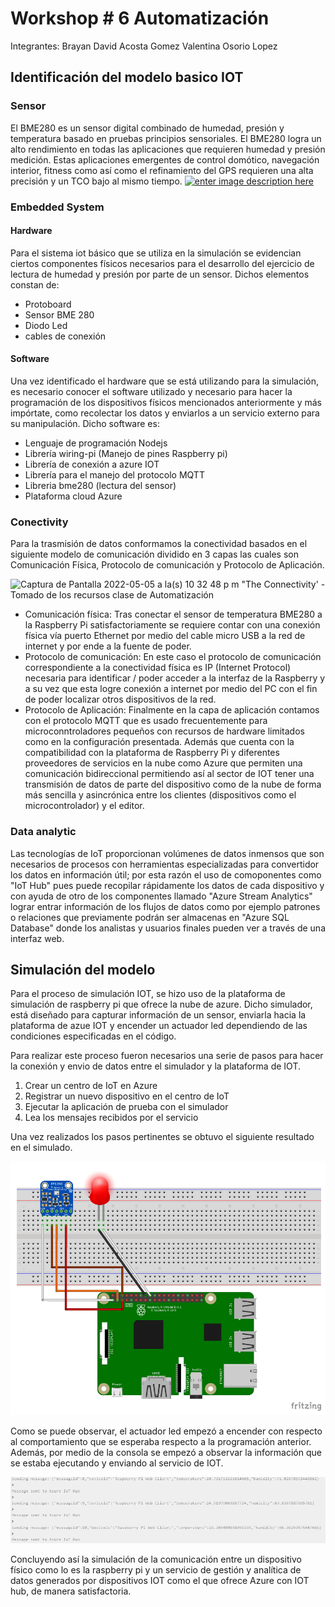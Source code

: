 # Workshop # 6 Automatización

Integrantes:
Brayan David Acosta Gomez 
Valentina Osorio Lopez

## [](https://github.com/Dacosta011/Workshop6#identificaci%C3%B3n-del-modelo-basico-iot)Identificación del modelo basico IOT

### [](https://github.com/Dacosta011/Workshop6#sensor)Sensor

El BME280 es un sensor digital combinado de humedad, presión y temperatura basado en pruebas principios sensoriales. El BME280 logra un alto rendimiento en todas las aplicaciones que requieren humedad y presión medición. Estas aplicaciones emergentes de control domótico, navegación interior, fitness como así como el refinamiento del GPS requieren una alta precisión y un TCO bajo al mismo tiempo.  [![enter image description here](https://camo.githubusercontent.com/ace5b50edeedf6946e0094dc6787f77d5f7e8e6e5634ed59e5f9d4c8fa58f6db/68747470733a2f2f7469656e64612e627269636f6765656b2e636f6d2f363732322d746869636b626f785f64656661756c742f73656e736f722d64652d74656d70657261747572612d68756d656461642d792d70726573696f6e2d626d653238302e6a7067)](https://camo.githubusercontent.com/ace5b50edeedf6946e0094dc6787f77d5f7e8e6e5634ed59e5f9d4c8fa58f6db/68747470733a2f2f7469656e64612e627269636f6765656b2e636f6d2f363732322d746869636b626f785f64656661756c742f73656e736f722d64652d74656d70657261747572612d68756d656461642d792d70726573696f6e2d626d653238302e6a7067)

### [](https://github.com/Dacosta011/Workshop6#embedded-system)Embedded System

#### [](https://github.com/Dacosta011/Workshop6#hardware)Hardware

Para el sistema iot básico que se utiliza en la simulación se evidencian ciertos componentes físicos necesarios para el desarrollo del ejercicio de lectura de humedad y presión por parte de un sensor. Dichos elementos constan de:

-   Protoboard
-   Sensor BME 280
-   Diodo Led
-   cables de conexión

#### [](https://github.com/Dacosta011/Workshop6#software)Software

Una vez identificado el hardware que se está utilizando para la simulación, es necesario conocer el software utilizado y necesario para hacer la programación de los dispositivos físicos mencionados anteriormente y más impórtate, como recolectar los datos y enviarlos a un servicio externo para su manipulación. Dicho software es:

-   Lenguaje de programación Nodejs
-   Librería wiring-pi (Manejo de pines Raspberry pi)
-   Librería de conexión a azure IOT
-   Librería para el manejo del protocolo MQTT
-   Libreria bme280 (lectura del sensor)
-   Plataforma cloud Azure

### [](https://github.com/Dacosta011/Workshop6#conectivity)Conectivity 
Para la trasmisión de datos conformamos la conectividad basados en el siguiente modelo de comunicación dividido en 3 capas las cuales son Comunicación Física, Protocolo de comunicación y Protocolo de Aplicación.

<img width="1195" alt="Captura de Pantalla 2022-05-05 a la(s) 10 32 48 p m" src="https://user-images.githubusercontent.com/74270748/167066663-23ee03d8-a7ea-475d-b033-498213ae835f.png">
"The Connectivity' - Tomado de los recursos clase de Automatización


- Comunicación física:  Tras conectar el sensor de temperatura BME280 a la Raspberry Pi satisfactoriamente se requiere contar con una conexión física vía puerto Ethernet por medio del cable micro USB a la red de internet y por ende a la fuente de poder.
- Protocolo de comunicación: En este caso el protocolo de comunicación correspondiente a la conectividad física es IP (Internet Protocol) necesaria para identificar / poder acceder a la interfaz de la Raspberry y a su vez que esta logre conexión a internet por medio del PC con el fin de poder localizar otros dispositivos de la red.
- Protocolo de Aplicación: Finalmente en la capa de aplicación contamos con el protocolo MQTT que es usado frecuentemente para microconntroladores pequeños con recursos de hardware limitados como en la configuración presentada.  Además que cuenta con la compatibilidad con la plataforma de Raspberry Pi y diferentes proveedores de servicios en la nube como Azure que permiten una comunicación bidireccional permitiendo así al sector de IOT tener una transmisión de datos de parte del dispositivo como de la nube de forma más sencilla y asincrónica entre los clientes (dispositivos como el microcontrolador) y el editor.

### [](https://github.com/Dacosta011/Workshop6#data-analytic)Data analytic
Las tecnologías de IoT proporcionan volúmenes de datos inmensos que son necesarios de procesos con herramientas especializadas para convertidor los datos en información útil; por esta razón el uso de comoponentes como "IoT Hub" pues puede recopilar rápidamente los datos de cada dispositivo y con ayuda de otro de los componentes llamado "Azure Stream Analytics" lograr entrar información de los flujos de datos como por ejemplo patrones o relaciones que previamente podrán ser almacenas en "Azure SQL Database" donde los analistas y usuarios finales pueden ver a través de una interfaz web. 
## [](https://github.com/Dacosta011/Workshop6#simulaci%C3%B3n-del-modelo)Simulación del modelo

Para el proceso de simulación IOT, se hizo uso de la plataforma de simulación de raspberry pi que ofrece la nube de azure. Dicho simulador, está diseñado para capturar información de un sensor, enviarla hacia la plataforma de azue IOT y encender un actuador led dependiendo de las condiciones especificadas en el código.

Para realizar este proceso fueron necesarios una serie de pasos para hacer la conexión y envio de datos entre el simulador y la plataforma de IOT.

1.  Crear un centro de IoT en Azure
2.  Registrar un nuevo dispositivo en el centro de IoT
3.  Ejecutar la aplicación de prueba con el simulador
4.  Lea los mensajes recibidos por el servicio

Una vez realizados los pasos pertinentes se obtuvo el siguiente resultado en el simulado.

[![enter image description here](https://raw.githubusercontent.com/Dacosta011/Workshop6/main/ledOn.png)](https://raw.githubusercontent.com/Dacosta011/Workshop6/main/ledOn.png)

Como se puede observar, el actuador led empezó a encender con respecto al comportamiento que se esperaba respecto a la programación anterior. Además, por medio de la consola se empezó a observar la información que se estaba ejecutando y enviando al servicio de IOT.

[![enter image description here](https://raw.githubusercontent.com/Dacosta011/Workshop6/main/message.png)](https://raw.githubusercontent.com/Dacosta011/Workshop6/main/message.png)

Concluyendo así la simulación de la comunicación entre un dispositivo físico como lo es la raspberry pi y un servicio de gestión y analítica de datos generados por dispositivos IOT como el que ofrece Azure con IOT hub, de manera satisfactoria.
